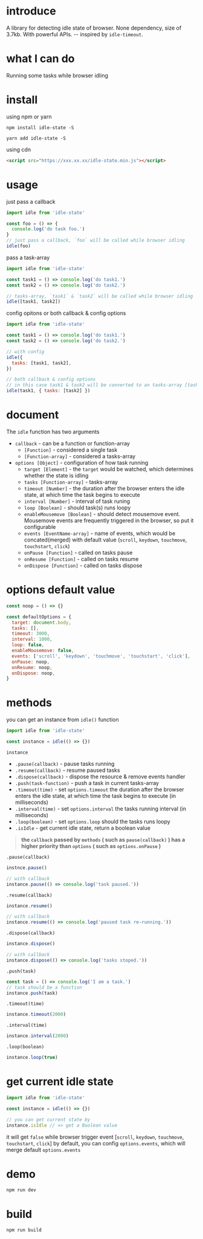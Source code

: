 # introduce

A library for detecting idle state of browser. None dependency, size of 3.7kb. With powerful APIs. -- inspired by `idle-timeout`.

# what I can do

Running some tasks while browser idling

# install

using npm or yarn

```shell
npm install idle-state -S
```

```shell
yarn add idle-state -S
```

using cdn

```html
<script src="https://xxx.xx.xx/idle-state.min.js"></script>
```

# usage

just pass a callback

```js
import idle from 'idle-state'

const foo = () => {
  console.log('do task foo.')
}
// just pass a callback, `foo` will be called while browser idling
idle(foo)
```

pass a task-array

```js
import idle from 'idle-state'

const task1 = () => console.log('do task1.')
const task2 = () => console.log('do task2.')

// tasks-array, `task1` & `task2` will be called while browser idling
idle([task1, task2])
```

config opitons or both callback & config options

```js
import idle from 'idle-state'

const task1 = () => console.log('do task1.')
const task2 = () => console.log('do task2.')

// with config
idle({
  tasks: [task1, task2],
})

// both callback & config options
// in this case task1 & task2 will be converted to an tasks-array [task1, task2]
idle(task1, { tasks: [task2] })
```

# document

The `idle` function has two arguments

- `callback` - can be a function or function-array
  - `[Function]` - considered a single task
  - `[Function-array]` - considered a tasks-array
- `options [Object]` - configuration of how task running
  - `target [Element]` - the `target` would be watched, which determines whether the state is idling
  - `tasks [Function-array]` - tasks-array
  - `timeout [Number]` - the duration after the browser enters the idle state, at which time the task begins to execute
  - `interval [Number]` - interval of task runing
  - `loop [Boolean]` - should task(s) runs loopy
  - `enableMousemove [Boolean]` - should detect mousemove event. Mousemove events are frequently triggered in the browser, so put it configurable
  - `events [EventName-array]` - name of events, which would be concated(merged) with default value (`scroll`, `keydown`, `touchmove`, `touchstart`, `click`)
  - `onPause [Function]` - called on tasks pause
  - `onResume [Function]` - called on tasks resume
  - `onDispose [Function]` - called on tasks dispose

# options default value

```js
const noop = () => {}

const defaultOptions = {
  target: document.body,
  tasks: [],
  timeout: 3000,
  interval: 1000,
  loop: false,
  enableMousemove: false,
  events: ['scroll', 'keydown', 'touchmove', 'touchstart', 'click'],
  onPause: noop,
  onResume: noop,
  onDispose: noop,
}
```

# methods

you can get an instance from `idle()` function

```js
import idle from 'idle-state'

const instance = idle(() => {})
```

`instance`

- `.pause(callback)` - pause tasks running
- `.resume(callback)` - resume paused tasks
- `.dispose(callback)` - dispose the resource & remove events handler
- `.push(task-function)` - push a task in current tasks-array
- `.timeout(time)` - set `options.timeout` the duration after the browser enters the idle state, at which time the task begins to execute (in milliseconds)
- `.interval(time)` - set `options.interval` the tasks running interval (in milliseconds)
- `.loop(boolean)` - set `options.loop` should the tasks runs loopy
- `.isIdle` - get current idle state, return a boolean value

> **the `callback` passed by `methods` ( such as `pause(callback)` ) has a higher priority than `options` ( such as `options.onPause` )**

`.pause(callback)`

```js
instnce.pause()

// with callback
instance.pause(() => console.log('task paused.'))
```

`.resume(callback)`

```js
instance.resume()

// with callback
instance.resume(() => console.log('paused task re-running.'))
```

`.dispose(callback)`

```js
instance.dispose()

// with callback
instance.dispose(() => console.log('tasks stoped.'))
```

`.push(task)`

```js
const task = () => console.log('I am a task.')
// task should be a function
instance.push(task)
```

`.timeout(time)`

```js
instance.timeout(2000)
```

`.interval(time)`

```js
instance.interval(2000)
```

`.loop(boolean)`

```js
instance.loop(true)
```

# get current idle state

```js
import idle from 'idle-state'

const instance = idle(() => {})

// you can get current state by
instance.isIdle // => get a Boolean value
```

it will get `false` while browser trigger event [`scroll`, `keydown`, `touchmove`, `touchstart`, `click`] by default, you can config `options.events`,
which will merge default `options.events`

# demo

```shell
npm run dev
```

# build

```shell
npm run build
```
